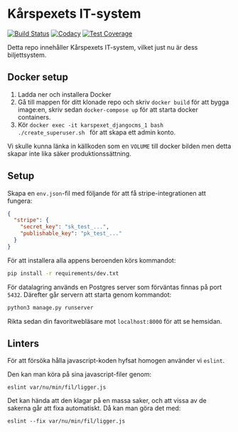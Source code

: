 # Kårspexets IT-system

[![Build Status](https://circleci.com/gh/Karspexet/Karspexet.svg?style=svg)](https://circleci.com/gh/Karspexet/Karspexet)
[![Codacy](https://api.codacy.com/project/badge/Grade/8834660783b148a1af9d76807d4a1008)](https://www.codacy.com/app/Frost/Karspexet?utm_source=github.com&amp;utm_medium=referral&amp;utm_content=Karspexet/Karspexet&amp;utm_campaign=Badge_Grade)
[![Test Coverage](https://api.codacy.com/project/badge/Coverage/8834660783b148a1af9d76807d4a1008)](https://www.codacy.com/app/Frost/Karspexet?utm_source=github.com&utm_medium=referral&utm_content=Karspexet/Karspexet&utm_campaign=Badge_Coverage)

Detta repo innehåller Kårspexets IT-system, vilket just nu är dess
biljettsystem.

## Docker setup

1. Ladda ner och installera Docker
2. Gå till mappen för ditt klonade repo och skriv `docker build` för att bygga image:en, skriv sedan `docker-compose up` för att starta docker containers.
3. Kör `docker exec -it karspexet_djangocms_1 bash ./create_superuser.sh ` för att skapa ett admin konto.

Vi skulle kunna länka in källkoden som en `VOLUME` till docker bilden
men detta skapar inte lika säker produktionssättning.

## Setup

Skapa en `env.json`-fil med följande för att få stripe-integrationen att fungera:

```json
{
  "stripe": {
    "secret_key": "sk_test_...",
    "publishable_key": "pk_test_..."
  }
}
```

För att installera alla appens beroenden körs kommandot:
```sh
pip install -r requirements/dev.txt
```
För datalagring används en Postgres server som förväntas finnas på port `5432`.
Därefter går servern att starta genom kommandot:
```sh
python3 manage.py runserver
```
Rikta sedan din favoritwebläsare mot `localhost:8000` för att se hemsidan.

## Linters

För att försöka hålla javascript-koden hyfsat homogen använder vi `eslint`.

Den kan man köra på sina javascript-filer genom:

    eslint var/nu/min/fil/ligger.js

Det kan hända att den klagar på en massa saker, och att vissa av de sakerna går
att fixa automatiskt. Då kan man göra det med:

    eslint --fix var/nu/min/fil/ligger.js
